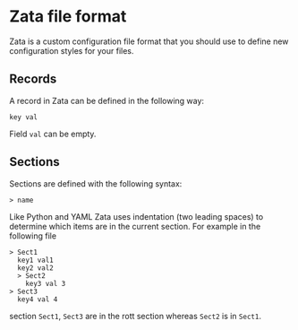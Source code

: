 # Zata file format
Zata is a custom configuration file format that you should use to define new configuration styles for your files.

## Records
A record in Zata can be defined in the following way:

    key val

Field `val` can be empty. 

## Sections
Sections are defined with the following syntax:

    > name

Like Python and YAML Zata uses indentation (two leading spaces) to determine which items are in the current section.
For example in the following file

    > Sect1
      key1 val1
      key2 val2
      > Sect2
        key3 val 3
    > Sect3
      key4 val 4

section `Sect1`, `Sect3` are in the rott section whereas `Sect2` is in `Sect1`.
